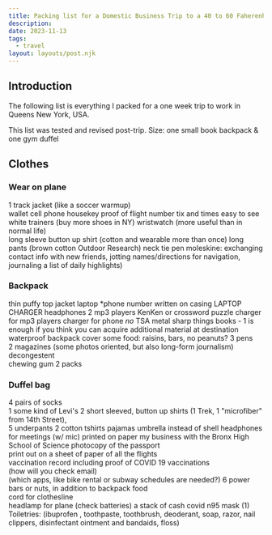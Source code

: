 ```yaml
---
title: Packing list for a Domestic Business Trip to a 40 to 60 Faherenheit Climate
description:
date: 2023-11-13
tags:
  - travel
layout: layouts/post.njk
---
```


## Introduction  
The following list is everything I packed for a one week trip to work in Queens New York, USA.  
  
This list was tested and revised post-trip. 
Size: one small book backpack & one gym duffel   

## Clothes  
### Wear on plane
1 track jacket (like a soccer warmup)  
wallet 
cell phone
housekey
proof of flight number tix and times easy to see
white trainers (buy more shoes in NY)
wristwatch (more useful than in normal life)  
long sleeve button up shirt (cotton and wearable more than once)
long pants (brown cotton Outdoor Research)
neck tie
pen
moleskine: exchanging contact info with new friends, jotting names/directions for navigation, journaling a list of daily highlights)  


### Backpack
thin puffy top jacket
laptop *phone number written on casing
LAPTOP CHARGER
headphones
2 mp3 players
KenKen or crossword puzzle
charger for mp3 players
charger for phone
*no* TSA metal sharp things
books - 1 is enough if you think you can acquire additional material at destination
waterproof backpack cover
some food: raisins, bars, no peanuts?
3 pens  
2 magazines (some photos oriented, but also long-form journalism)  
decongestent  
chewing gum 2 packs  


### Duffel bag
4 pairs of socks  
1 some kind of Levi's
2 short sleeved, button up shirts (1 Trek, 1 "microfiber" from 14th Street),   
5 underpants
2 cotton tshirts 
pajamas
umbrella instead of shell
headphones for meetings (w/ mic)
printed on paper my business with the Bronx High School of Science
photocopy of the passport  
print out on a sheet of paper of all the flights  
vaccination record including proof of COVID 19 vaccinations  
(how will you check email)  
(which apps, like bike rental or subway schedules are needed?)
 6 power bars or nuts, in addition to backpack food  
cord for clothesline  
headlamp for plane (check batteries) 
a stack of cash 
covid n95 mask (1)  
Toiletries: (ibuprofen , toothpaste, toothbrush, deoderant, soap, razor, nail clippers, disinfectant ointment and bandaids, floss)
